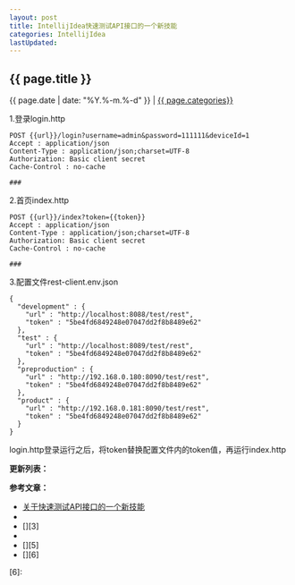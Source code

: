 ```yaml
---
layout: post
title: IntellijIdea快速测试API接口的一个新技能
categories: IntellijIdea
lastUpdated:
---
```


## {{ page.title }}

{{ page.date | date: "%Y.%-m.%-d" }} | <a href="/archive#{{ page.categories }}">{{ page.categories}}</a>

1.登录login.http

```
POST {{url}}/login?username=admin&password=111111&deviceId=1
Accept : application/json
Content-Type : application/json;charset=UTF-8
Authorization: Basic client secret
Cache-Control : no-cache

###
```

2.首页index.http

```
POST {{url}}/index?token={{token}}
Accept : application/json
Content-Type : application/json;charset=UTF-8
Authorization: Basic client secret
Cache-Control : no-cache

###
```

3.配置文件rest-client.env.json

```
{
  "development" : {
    "url" : "http://localhost:8088/test/rest",
    "token" : "5be4fd6849248e07047dd2f8b8489e62"
  },
  "test" : {
    "url" : "http://localhost:8089/test/rest",
    "token" : "5be4fd6849248e07047dd2f8b8489e62"
  },
  "preproduction" : {
    "url" : "http://192.168.0.180:8090/test/rest",
    "token" : "5be4fd6849248e07047dd2f8b8489e62"
  },
  "product" : {
    "url" : "http://192.168.0.181:8090/test/rest",
    "token" : "5be4fd6849248e07047dd2f8b8489e62"
  }
}
```

login.http登录运行之后，将token替换配置文件内的token值，再运行index.http


**更新列表：**



**参考文章：**

* [关于快速测试API接口的一个新技能][1]
* [][2]
* [][3]
* [][4]
* [][5]
* [][6]

[1]: https://www.jb51.net/article/141856.htm
[2]: 
[3]: 
[4]: 
[5]: 
[6]: 